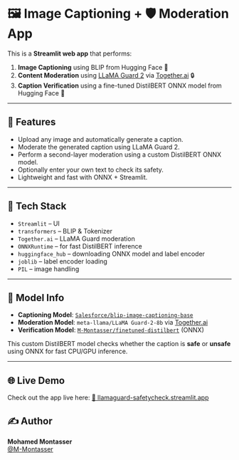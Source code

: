 # 🖼️ Image Captioning + 🛡️ Moderation App

This is a **Streamlit web app** that performs:

1. **Image Captioning** using BLIP from Hugging Face 🤖  
2. **Content Moderation** using [LLaMA Guard 2](https://huggingface.co/meta-llama/LlamaGuard-2-8b) via [Together.ai](https://www.together.ai/) 🔒  
3. **Caption Verification** using a fine-tuned DistilBERT ONNX model from Hugging Face 🎯

---

## 🚀 Features

- Upload any image and automatically generate a caption.
- Moderate the generated caption using LLaMA Guard 2.
- Perform a second-layer moderation using a custom DistilBERT ONNX model.
- Optionally enter your own text to check its safety.
- Lightweight and fast with ONNX + Streamlit.

---

## 🧠 Tech Stack

- `Streamlit` – UI
- `transformers` – BLIP & Tokenizer
- `Together.ai` – LLaMA Guard moderation
- `ONNXRuntime` – for fast DistilBERT inference
- `huggingface_hub` – downloading ONNX model and label encoder
- `joblib` – label encoder loading
- `PIL` – image handling

---

## 🔑 Model Info

- **Captioning Model**: [`Salesforce/blip-image-captioning-base`](https://huggingface.co/Salesforce/blip-image-captioning-base)
- **Moderation Model**: `meta-llama/LLaMA Guard-2-8b` via [Together.ai](https://www.together.ai/)
- **Verification Model**: [`M-Montasser/finetuned-distilbert`](https://huggingface.co/M-Montasser/finetuned-distilbert) (ONNX)

This custom DistilBERT model checks whether the caption is **safe** or **unsafe** using ONNX for fast CPU/GPU inference.

---

## 🌐 Live Demo

Check out the app live here: [🔗 llamaguard-safetycheck.streamlit.app](https://llamaguard-safetycheck.streamlit.app/)

## ✍️ Author

**Mohamed Montasser**  
[@M-Montasser](https://huggingface.co/M-Montasser)

